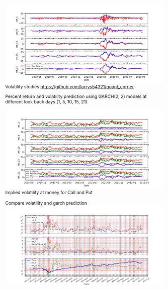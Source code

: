 <img src="https://github.com/larrys54321/quant_corner/blob/master/docs/SPY_ret_predictvol.png" /> <br />
Volatility studies
https://github.com/larrys54321/quant_corner

Percent return and volatility prediction using GARCH(2, 2) models at different look back days (1, 5, 10, 15, 21)
<br />
<br />
<img src="https://github.com/larrys54321/quant_corner/blob/master/docs/SPY_ret_predictvol_IVs.png" /> <br />
Implied volatility at money for Call and Put
<br />
<br />
Compare volatility and garch prediction
<img src="https://github.com/larrys54321/quant_corner/blob/master/docs/vol_vs_garch.png" /> <br />